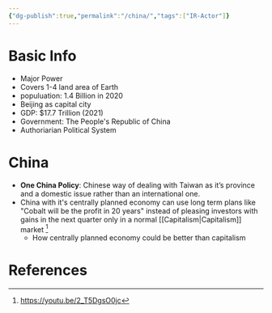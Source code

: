 ```yaml
---
{"dg-publish":true,"permalink":"/china/","tags":["IR-Actor"]}
---
```


# Basic Info
- Major Power
- Covers 1-4 land area of Earth
- populuation: 1.4 Billion in 2020
- Beijing as capital city
- GDP: $17.7 Trillion (2021)
- Government: The People's Republic of China
- Authoriarian Political System
# China

- **One China Policy**: Chinese way of dealing with Taiwan as it’s province and a domestic issue rather than an international one.
- China with it's centrally planned economy can use long term plans like "Cobalt will be the profit in 20 years" instead of pleasing investors with gains in the next quarter only in a normal [[Capitalism\|Capitalism]] market [^1]
	- How centrally planned economy could be better than capitalism

# References
[^1]: https://youtu.be/2_T5DgsO0jc